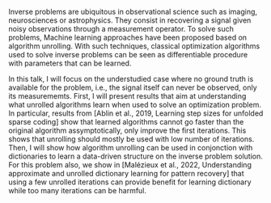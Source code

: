 Inverse problems are ubiquitous in observational science such as imaging, neurosciences or astrophysics. They consist in recovering a signal given noisy observations through a measurement operator. To solve such problems, Machine learning approaches have been proposed based on algorithm unrolling. With such techniques, classical optimization algorithms used to solve inverse problems can be seen as differentiable procedure with parameters that can be learned.

In this talk, I will focus on the understudied case where no ground truth is available for the problem, i.e., the signal itself can never be observed, only its measurememts. First, I will present results that aim at understanding what unrolled algorithms learn when used to solve an optimization problem. In particular, results from [Ablin et al., 2019, Learning step sizes for unfolded sparse coding] show that learned algorithms cannot go faster than the original algorithm assymptotically, only improve the first iterations. This shows that unrolling should mostly be used with low number of iterations. Then, I will show how algorithm unrolling can be used in conjonction with dictionaries to learn a data-driven structure on the inverse problem solution. For this problem also, we show in [Malézieux et al., 2022, Understanding approximate and unrolled dictionary learning for pattern recovery] that using a few unrolled iterations can provide benefit for learning dictionary while too many iterations can be harmful.

